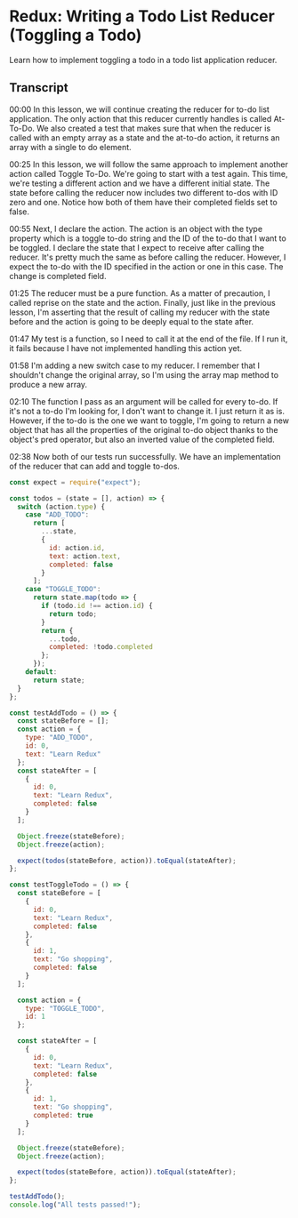 # Redux: Writing a Todo List Reducer (Toggling a Todo)

Learn how to implement toggling a todo in a todo list application reducer.

## Transcript

00:00 In this lesson, we will continue creating the reducer for to-do list application. The only action that this reducer currently handles is called At-To-Do. We also created a test that makes sure that when the reducer is called with an empty array as a state and the at-to-do action, it returns an array with a single to do element.

00:25 In this lesson, we will follow the same approach to implement another action called Toggle To-Do. We're going to start with a test again. This time, we're testing a different action and we have a different initial state. The state before calling the reducer now includes two different to-dos with ID zero and one. Notice how both of them have their completed fields set to false.

00:55 Next, I declare the action. The action is an object with the type property which is a toggle to-do string and the ID of the to-do that I want to be toggled. I declare the state that I expect to receive after calling the reducer. It's pretty much the same as before calling the reducer. However, I expect the to-do with the ID specified in the action or one in this case. The change is completed field.

01:25 The reducer must be a pure function. As a matter of precaution, I called reprise on the state and the action. Finally, just like in the previous lesson, I'm asserting that the result of calling my reducer with the state before and the action is going to be deeply equal to the state after.

01:47 My test is a function, so I need to call it at the end of the file. If I run it, it fails because I have not implemented handling this action yet.

01:58 I'm adding a new switch case to my reducer. I remember that I shouldn't change the original array, so I'm using the array map method to produce a new array.

02:10 The function I pass as an argument will be called for every to-do. If it's not a to-do I'm looking for, I don't want to change it. I just return it as is. However, if the to-do is the one we want to toggle, I'm going to return a new object that has all the properties of the original to-do object thanks to the object's pred operator, but also an inverted value of the completed field.

02:38 Now both of our tests run successfully. We have an implementation of the reducer that can add and toggle to-dos.

```js
const expect = require("expect");

const todos = (state = [], action) => {
  switch (action.type) {
    case "ADD_TODO":
      return [
        ...state,
        {
          id: action.id,
          text: action.text,
          completed: false
        }
      ];
    case "TOGGLE_TODO":
      return state.map(todo => {
        if (todo.id !== action.id) {
          return todo;
        }
        return {
          ...todo,
          completed: !todo.completed
        };
      });
    default:
      return state;
  }
};

const testAddTodo = () => {
  const stateBefore = [];
  const action = {
    type: "ADD_TODO",
    id: 0,
    text: "Learn Redux"
  };
  const stateAfter = [
    {
      id: 0,
      text: "Learn Redux",
      completed: false
    }
  ];

  Object.freeze(stateBefore);
  Object.freeze(action);

  expect(todos(stateBefore, action)).toEqual(stateAfter);
};

const testToggleTodo = () => {
  const stateBefore = [
    {
      id: 0,
      text: "Learn Redux",
      completed: false
    },
    {
      id: 1,
      text: "Go shopping",
      completed: false
    }
  ];

  const action = {
    type: "TOGGLE_TODO",
    id: 1
  };

  const stateAfter = [
    {
      id: 0,
      text: "Learn Redux",
      completed: false
    },
    {
      id: 1,
      text: "Go shopping",
      completed: true
    }
  ];

  Object.freeze(stateBefore);
  Object.freeze(action);

  expect(todos(stateBefore, action)).toEqual(stateAfter);
};

testAddTodo();
console.log("All tests passed!");
```

